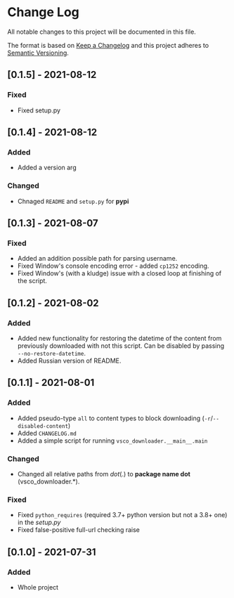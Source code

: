 # Change Log
All notable changes to this project will be documented in this file.
 
The format is based on [Keep a Changelog](http://keepachangelog.com/)
and this project adheres to [Semantic Versioning](http://semver.org/).
  
## [0.1.5] - 2021-08-12
### Fixed
- Fixed setup.py

    
## [0.1.4] - 2021-08-12
### Added
- Added a version arg   

### Changed
- Chnaged `README` and `setup.py` for **pypi** 

  
## [0.1.3] - 2021-08-07
   
### Fixed
- Added an addition possible path for parsing username.
- Fixed Window's console encoding error - added `cp1252` encoding.
- Fixed Window's (with a kludge) issue with a closed loop at finishing of the script.  


 ## [0.1.2] - 2021-08-02
   
### Added
- Added new functionality for restoring the datetime of the content 
from previously downloaded with not this script. 
Can be disabled by passing `--no-restore-datetime`.
- Added Russian version of README.
 

## [0.1.1] - 2021-08-01
   
### Added
- Added pseudo-type `all` to content types to block downloading (`-r`/`--disabled-content`)
- Added `CHANGELOG.md`
- Added a simple script for running `vsco_downloader.__main__.main`
 
### Changed
- Changed all relative paths from _dot_(.) to __package name dot__ (vsco_downloader.*).

### Fixed
- Fixed `python_requires` (required 3.7+ python version but not a 3.8+ one) in the _setup.py_
- Fixed false-positive full-url checking raise

 
## [0.1.0] - 2021-07-31
 
### Added
- Whole project   
